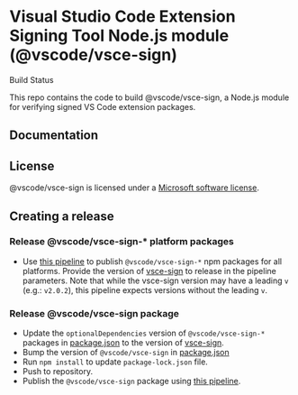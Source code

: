 # Visual Studio Code Extension Signing Tool Node.js module (@vscode/vsce-sign)

Build Status

This repo contains the code to build @vscode/vsce-sign, a Node.js module for verifying signed VS Code extension packages.

## Documentation

## License

@vscode/vsce-sign is licensed under a [Microsoft software license](LICENSE.txt).

## Creating a release

### Release @vscode/vsce-sign-* platform packages

- Use [this pipeline](https://dev.azure.com/monacotools/Monaco/_build?definitionId=582) to publish `@vscode/vsce-sign-*` npm packages for all platforms. Provide the version of [vsce-sign](https://github.com/microsoft/vsce-sign/releases) to release in the pipeline parameters.  Note that while the vsce-sign version may have a leading `v` (e.g.:  `v2.0.2`), this pipeline expects versions without the leading `v`.

### Release @vscode/vsce-sign package

- Update the `optionalDependencies` version of `@vscode/vsce-sign-*` packages in [package.json](package.json) to the version of [vsce-sign](https://github.com/microsoft/vsce-sign/releases).
- Bump the version of `@vscode/vsce-sign` in [package.json](package.json)
- Run `npm install` to update `package-lock.json` file. 
- Push to repository.
- Publish the `@vscode/vsce-sign` package using [this pipeline](https://dev.azure.com/monacotools/Monaco/_build?definitionId=550).
